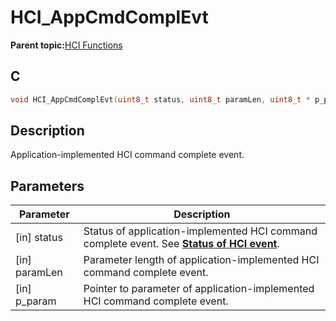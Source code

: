 # HCI\_AppCmdComplEvt

**Parent topic:**[HCI Functions](GUID-972299B3-E4E3-4F0E-A9AD-1795864542CF.md)

## C

```c
void HCI_AppCmdComplEvt(uint8_t status, uint8_t paramLen, uint8_t * p_param);
```

## Description

Application-implemented HCI command complete event.

## Parameters

|Parameter|Description|
|---------|-----------|
|\[in\] status|Status of application-implemented HCI command complete event. See **[Status of HCI event](GUID-458D8316-D608-4BA9-98D7-4186128A1385.md)**.|
|\[in\] paramLen|Parameter length of application-implemented HCI command complete event.|
|\[in\] p\_param|Pointer to parameter of application-implemented HCI command complete event.|

